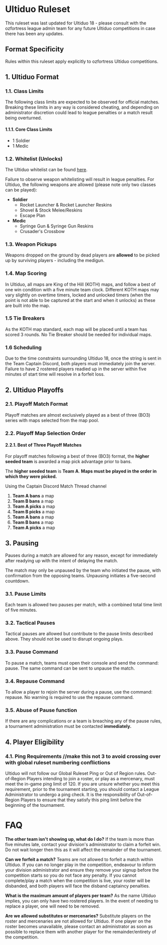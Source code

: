 # Ultiduo Ruleset
This ruleset was last updated for Ultiduo 18 - please consult with the ozfortress league admin team for any future Ultiduo competitions in case there has been any updates.

## Format Specificity
Rules within this ruleset apply explicitly to ozfortress Ultiduo competitions.

## 1. Ultiduo Format
### 1.1. Class Limits
The following class limits are expected to be observed for official matches. Breaking these limits in any way is considered cheating, and depending on administrator discretion could lead to league penalties or a match result being overturned.

#### 1.1.1. Core Class Limits
- 1 Soldier
- 1 Medic

### 1.2. Whitelist (Unlocks)
The Ultiduo whitelist can be found [here](https://whitelist.tf/ozfortress_ultiduo).

Failure to observe weapon whitelisting will result in league penalties. For Ultiduo, the following weapons are allowed (please note only two classes can be played):

- **Soldier**
    - Rocket Launcher & Rocket Launcher Reskins
    - Shovel & Stock Melee/Reskins
    - Escape Plan
- **Medic**
    - Syringe Gun & Syringe Gun Reskins
    - Crusader's Crossbow
 
### 1.3. Weapon Pickups
Weapons dropped on the ground by dead players are **allowed** to be picked up by surviving players - including the medigun.

### 1.4. Map Scoring
In Ultiduo, all maps are King of the Hill (KOTH) maps, and follow a best of one win condition with a five minute team clock. Different KOTH maps may vary slightly on overtime timers, locked and unlocked timers (when the point is not able to be captured at the start and when it unlocks) as these are built into the map.

### 1.5 Tie Breakers
As the KOTH map standard, each map will be placed until a team has scored 3 rounds. No Tie Breaker should be needed for individual maps. 

### 1.6 Scheduling 
Due to the time constraints surrounding Ultiduo 18, once the string is sent in the Team Captain Discord, both players must immediately join the server. Failure to have 2 rostered players readied up in the server within five minutes of start time will resolve in a forfeit loss. 

## 2. Ultiduo Playoffs
### 2.1. Playoff Match Format
Playoff matches are almost exclusively played as a best of three (BO3) series with maps selected from the map pool.

### 2.2. Playoff Map Selection Order
#### 2.2.1. Best of Three Playoff Matches
For playoff matches following a best of three (BO3) format, the **higher seeded team** is awarded a map pick advantage prior to bans.

The **higher seeded team** is **Team A**. **Maps must be played in the order in which they were picked.**

Using the Captain Discord Match Thread channel 
1. **Team A bans** a map
2. **Team B bans** a map
3. **Team A picks** a map
4. **Team B picks** a map
5. **Team A bans** a map
6. **Team B bans** a map
7. **Team A picks** a map

## 3. Pausing
Pauses during a match are allowed for any reason, except for immediately after readying up with the intent of delaying the match.

The match may only be unpaused by the team who initiated the pause, with confirmation from the opposing teams. Unpausing initiates a five-second countdown.

### 3.1. Pause Limits
Each team is allowed two pauses per match, with a combined total time limit of five minutes. 

### 3.2. Tactical Pauses
Tactical pauses are allowed but contribute to the pause limits described above. They should not be used to disrupt ongoing plays.

### 3.3. Pause Command
To pause a match, teams must open their console and send the command: pause. The same command can be sent to unpause the match.

### 3.4. Repause Command
To allow a player to rejoin the server during a pause, use the command: repause. No warning is required to use the repause command.

### 3.5. Abuse of Pause function
If there are any complications or a team is breaching any of the pause rules, a tournament administration must be contacted **immediately.**

## 4. Player Eligibility
### 4.1. Ping Requirements //make this not 3 to avoid crossing over with global ruleset numbering conflictions
 Ultiduo will not follow our Global Ruleset Ping or Out of Region rules. Out-of-Region Players intending to join a roster, or play as a mercenary, must meet the in-game ping limit of 120. If you are unsure whether you meet this requirement, prior to the tournament starting, you should contact a League Administrator to undergo a ping check. It is the responsibility of Out-of-Region Players to ensure that they satisfy this ping limit before the beginning of the tournament. 


 # **FAQ**

**The other team isn't showing up, what do I do?**
If the team is more than five minutes late, contact your division's administrator to claim a forfeit win. Do not wait longer then this as it will affect the remainder of the tournament. 

**Can we forfeit a match?**
Teams are not allowed to forfeit a match within Ultiduo. If you can no longer play in the competition, endeavour to inform your division administrator and ensure they remove your signup before the competition starts so you do not face any penalty. If you cannot complete/play a match when the competition is live, your roster will be disbanded, and both players will face the disband captaincy penalties.

**What is the maximum amount of players per team?**
As the name Ultiduo implies, you can only have two rostered players. In the event of needing to replace a player, one will need to be removed.

**Are we allowed substitutes or mercenaries?**
Substitute players on the roster and mercenaries are not allowed for Ultiduo. If one player on the roster becomes unavailable, please contact an administrator as soon as possible to replace them with another player for the remainder/entirety of the competition.
